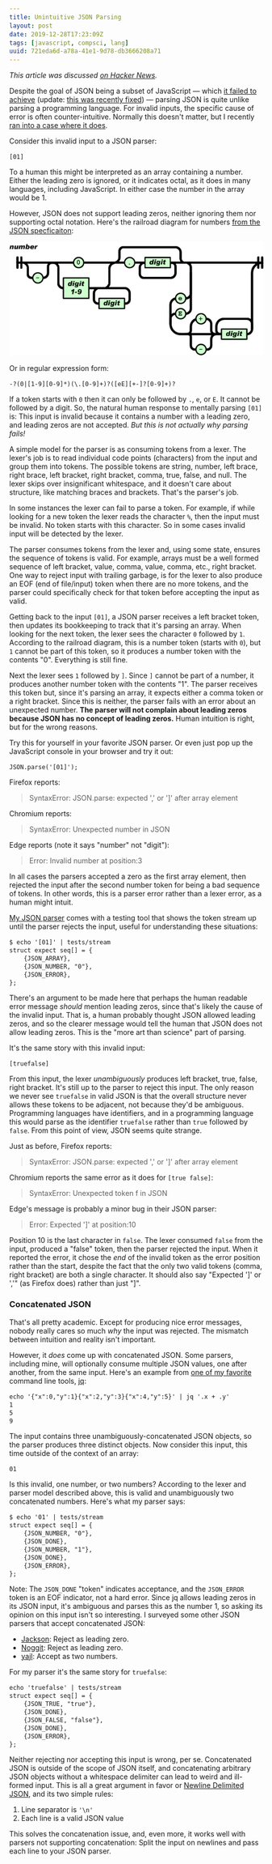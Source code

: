 ```yaml
---
title: Unintuitive JSON Parsing
layout: post
date: 2019-12-28T17:23:09Z
tags: [javascript, compsci, lang]
uuid: 721eda6d-a78a-41e1-9d78-db3666208a71
---
```


*This article was discussed [on Hacker News][hn].*

Despite the goal of JSON being a subset of JavaScript — which [it failed
to achieve][mine] (update: [this was recently fixed][fix]) — parsing
JSON is quite unlike parsing a programming language. For invalid inputs,
the specific cause of error is often counter-intuitive. Normally this
doesn't matter, but I recently [ran into a case where it does][gh].

Consider this invalid input to a JSON parser:

    [01]

To a human this might be interpreted as an array containing a number.
Either the leading zero is ignored, or it indicates octal, as it does in
many languages, including JavaScript. In either case the number in the
array would be 1.

However, JSON does not support leading zeros, neither ignoring them nor
supporting octal notation. Here's the railroad diagram for numbers [from
the JSON specficaiton][spec]:

![](/img/diagram/json-number.png)
<!-- Copyright (C) 2017 Ecma International -->

Or in regular expression form:

    -?(0|[1-9][0-9]*)(\.[0-9]+)?([eE][+-]?[0-9]+)?

If a token starts with `0` then it can only be followed by `.`, `e`,
or `E`. It cannot be followed by a digit. So, the natural human
response to mentally parsing `[01]` is: This input is invalid because
it contains a number with a leading zero, and leading zeros are not
accepted. *But this is not actually why parsing fails!*

A simple model for the parser is as consuming tokens from a lexer. The
lexer's job is to read individual code points (characters) from the
input and group them into tokens. The possible tokens are string,
number, left brace, right brace, left bracket, right bracket, comma,
true, false, and null. The lexer skips over insignificant whitespace,
and it doesn't care about structure, like matching braces and
brackets. That's the parser's job.

In some instances the lexer can fail to parse a token. For example, if
while looking for a new token the lexer reads the character `%`, then
the input must be invalid. No token starts with this character. So in
some cases invalid input will be detected by the lexer.

The parser consumes tokens from the lexer and, using some state, ensures
the sequence of tokens is valid. For example, arrays must be a well
formed sequence of left bracket, value, comma, value, comma, etc., right
bracket. One way to reject input with trailing garbage, is for the lexer
to also produce an EOF (end of file/input) token when there are no more
tokens, and the parser could specifically check for that token before
accepting the input as valid.

Getting back to the input `[01]`, a JSON parser receives a left bracket
token, then updates its bookkeeping to track that it's parsing an array.
When looking for the next token, the lexer sees the character `0`
followed by `1`. According to the railroad diagram, this is a number
token (starts with `0`), but `1` cannot be part of this token, so it
produces a number token with the contents "0". Everything is still fine.

Next the lexer sees `1` followed by `]`. Since `]` cannot be part of a
number, it produces another number token with the contents "1". The
parser receives this token but, since it's parsing an array, it expects
either a comma token or a right bracket. Since this is neither, the
parser fails with an error about an unexpected number. **The parser will
not complain about leading zeros because JSON has no concept of leading
zeros.** Human intuition is right, but for the wrong reasons.

Try this for yourself in your favorite JSON parser. Or even just pop up
the JavaScript console in your browser and try it out:

    JSON.parse('[01]');

Firefox reports:

> SyntaxError: JSON.parse: expected ',' or ']' after array element

Chromium reports:

> SyntaxError: Unexpected number in JSON

Edge reports (note it says "number" not "digit"):

> Error: Invalid number at position:3

In all cases the parsers accepted a zero as the first array element,
then rejected the input after the second number token for being a bad
sequence of tokens. In other words, this is a parser error rather than
a lexer error, as a human might intuit.

[My JSON parser][pdjson] comes with a testing tool that shows the token
stream up until the parser rejects the input, useful for understanding
these situations:

    $ echo '[01]' | tests/stream
    struct expect seq[] = {
        {JSON_ARRAY},
        {JSON_NUMBER, "0"},
        {JSON_ERROR},
    };

There's an argument to be made here that perhaps the human readable
error message *should* mention leading zeros, since that's likely the
cause of the invalid input. That is, a human probably thought JSON
allowed leading zeros, and so the clearer message would tell the human
that JSON does not allow leading zeros. This is the "more art than
science" part of parsing.

It's the same story with this invalid input:

    [truefalse]

From this input, the lexer *unambiguously* produces left bracket,
true, false, right bracket. It's still up to the parser to reject this
input. The only reason we never see `truefalse` in valid JSON is that
the overall structure never allows these tokens to be adjacent, not
because they'd be ambiguous. Programming languages have identifiers,
and in a programming language this would parse as the identifier
`truefalse` rather than `true` followed by `false`. From this point of
view, JSON seems quite strange.

Just as before, Firefox reports:

> SyntaxError: JSON.parse: expected ',' or ']' after array element

Chromium reports the same error as it does for `[true false]`:

> SyntaxError: Unexpected token f in JSON

Edge's message is probably a minor bug in their JSON parser:

> Error: Expected ']' at position:10

Position 10 is the last character in `false`. The lexer consumed `false`
from the input, produced a "false" token, then the parser rejected the
input. When it reported the error, it chose the *end* of the invalid
token as the error position rather than the start, despite the fact that
the only two valid tokens (comma, right bracket) are both a single
character. It should also say "Expected ']' or ','" (as Firefox does)
rather than just "]".

### Concatenated JSON

That's all pretty academic. Except for producing nice error messages,
nobody really cares so much *why* the input was rejected. The mismatch
between intuition and reality isn't important.

However, it *does* come up with concatenated JSON. Some parsers,
including mine, will optionally consume multiple JSON values, one after
another, from the same input. Here's an example from [one of my
favorite][mb] command line tools, [jq][jq]:

    echo '{"x":0,"y":1}{"x":2,"y":3}{"x":4,"y":5}' | jq '.x + .y'
    1
    5
    9

The input contains three unambiguously-concatenated JSON objects, so
the parser produces three distinct objects. Now consider this input,
this time outside of the context of an array:

    01

Is this invalid, one number, or two numbers? According to the lexer and
parser model described above, this is valid and unambiguously two
concatenated numbers. Here's what my parser says:

    $ echo '01' | tests/stream
    struct expect seq[] = {
        {JSON_NUMBER, "0"},
        {JSON_DONE},
        {JSON_NUMBER, "1"},
        {JSON_DONE},
        {JSON_ERROR},
    };

Note: The `JSON_DONE` "token" indicates acceptance, and the `JSON_ERROR`
token is an EOF indicator, not a hard error. Since jq allows leading
zeros in its JSON input, it's ambiguous and parses this as the number 1,
so asking its opinion on this input isn't so interesting. I surveyed
some other JSON parsers that accept concatenated JSON:

* [Jackson][jackson]: Reject as leading zero.
* [Noggit][noggit]: Reject as leading zero.
* [yajl][yajl]: Accept as two numbers.

For my parser it's the same story for `truefalse`:

    echo 'truefalse' | tests/stream
    struct expect seq[] = {
        {JSON_TRUE, "true"},
        {JSON_DONE},
        {JSON_FALSE, "false"},
        {JSON_DONE},
        {JSON_ERROR},
    };

Neither rejecting nor accepting this input is wrong, per se.
Concatenated JSON is outside of the scope of JSON itself, and
concatenating arbitrary JSON objects without a whitespace delimiter can
lead to weird and ill-formed input. This is all a great argument in
favor or [Newline Delimited JSON][ndjson], and its two simple rules:

1. Line separator is `'\n'`
2. Each line is a valid JSON value

This solves the concatenation issue, and, even more, it works well with
parsers not supporting concatenation: Split the input on newlines and
pass each line to your JSON parser.


[fix]: https://github.com/tc39/proposal-json-superset
[gh]: https://github.com/skeeto/pdjson/pull/19/commits/1500ca73f2ed44ed8a6129fd1fa164bd7e326874#diff-eb030bc5ad128fc13160acab7d06f3a0R702
[hn]: https://news.ycombinator.com/item?id=21900715
[jackson]: https://github.com/FasterXML/jackson
[jq]: https://stedolan.github.io/jq/
[mb]: /blog/2016/09/15/
[mine]: http://seriot.ch/parsing_json.php
[ndjson]: http://ndjson.org/
[noggit]: https://github.com/yonik/noggit
[pdjson]: https://github.com/skeeto/pdjson
[spec]: https://www.json.org/json-en.html
[yajl]: https://lloyd.github.io/yajl/
